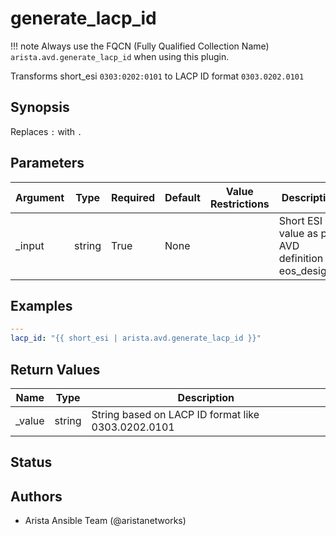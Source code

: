 <!--
  ~ Copyright (c) 2023 Arista Networks, Inc.
  ~ Use of this source code is governed by the Apache License 2.0
  ~ that can be found in the LICENSE file.
  -->

# generate_lacp_id

!!! note
    Always use the FQCN (Fully Qualified Collection Name) `arista.avd.generate_lacp_id` when using this plugin.

Transforms short\_esi <code>0303\:0202\:0101</code> to LACP ID format <code>0303.0202.0101</code>

## Synopsis

Replaces <code>\:</code> with <code>.</code>

## Parameters

| Argument | Type | Required | Default | Value Restrictions | Description |
| -------- | ---- | -------- | ------- | ------------------ | ----------- |
| _input | string | True | None |  | Short ESI value as per AVD definition in eos\_designs. |

## Examples

```yaml
---
lacp_id: "{{ short_esi | arista.avd.generate_lacp_id }}"
```

## Return Values

| Name | Type | Description |
| ---- | ---- | ----------- |
| _value | string | String based on LACP ID format like 0303.0202.0101 |

## Status

## Authors

- Arista Ansible Team (@aristanetworks)
